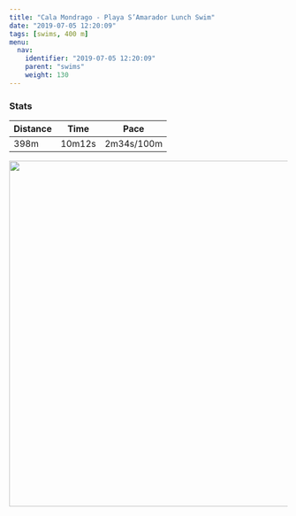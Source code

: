 ```yaml
---
title: "Cala Mondrago - Playa S’Amarador Lunch Swim"
date: "2019-07-05 12:20:09"
tags: [swims, 400 m]
menu:
  nav:
    identifier: "2019-07-05 12:20:09"
    parent: "swims"
    weight: 130
---
```


### Stats

| Distance | Time | Pace |
|----------|------|------|
|398m|10m12s|2m34s/100m|

<img src='https://maps.googleapis.com/maps/api/staticmap?maptype=terrain&path=enc:a{doFswmRIj@Jl@d@`@NDRFh@?Hp@?l@t@`A?r@Rh@O~@v@VRx@Qh@Bx@h@??M&key=AIzaSyBPVQ_iynBzLujdhfLzy8Z-5zczbktE55k&size=800x800&scale=2&markers=color:yellow|label:S|39.35169,3.18858&markers=color:green|label:F|39.350239999999985,3.18545' width='625' />
